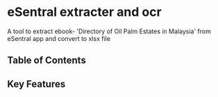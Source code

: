 # eSentral extracter and ocr
A tool to extract ebook- 'Directory of Oil Palm Estates in Malaysia' from eSentral app and convert to xlsx file 
## Table of Contents
## Key Features
